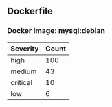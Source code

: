 ## Dockerfile

### Docker Image: mysql:debian
| Severity | Count |
|----------|-------|
| high | 100 |
| medium | 43 |
| critical | 10 |
| low | 6 |